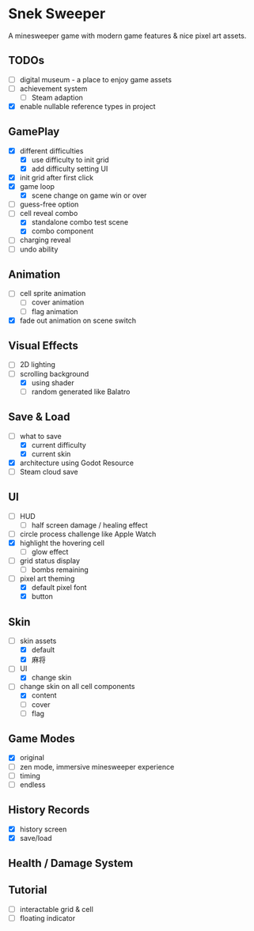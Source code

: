 ﻿# Snek Sweeper

A minesweeper game with modern game features & nice pixel art assets.

## TODOs

- [ ] digital museum - a place to enjoy game assets
- [ ] achievement system
    - [ ] Steam adaption
- [x] enable nullable reference types in project

## GamePlay

- [x] different difficulties
    - [x] use difficulty to init grid
    - [x] add difficulty setting UI
- [x] init grid after first click
- [x] game loop
    - [x] scene change on game win or over
- [ ] guess-free option
- [ ] cell reveal combo
    - [x] standalone combo test scene
    - [x] combo component
- [ ] charging reveal
- [ ] undo ability

## Animation

- [ ] cell sprite animation
    - [ ] cover animation
    - [ ] flag animation
- [x] fade out animation on scene switch

## Visual Effects

- [ ] 2D lighting
- [ ] scrolling background
    - [x] using shader
    - [ ] random generated like Balatro

## Save & Load

- [ ] what to save
    - [x] current difficulty
    - [x] current skin
- [x] architecture using Godot Resource
- [ ] Steam cloud save

## UI

- [ ] HUD
    - [ ] half screen damage / healing effect
- [ ] circle process challenge like Apple Watch
- [x] highlight the hovering cell
    - [ ] glow effect
- [ ] grid status display
    - [ ] bombs remaining
- [ ] pixel art theming
    - [x] default pixel font
    - [x] button

## Skin

- [ ] skin assets
    - [x] default
    - [x] 麻将
- [ ] UI
    - [x] change skin
- [ ] change skin on all cell components
    - [x] content
    - [ ] cover
    - [ ] flag

## Game Modes

- [x] original
- [ ] zen mode, immersive minesweeper experience
- [ ] timing
- [ ] endless

## History Records

- [x] history screen
- [x] save/load

## Health / Damage System

## Tutorial

- [ ] interactable grid & cell
- [ ] floating indicator

